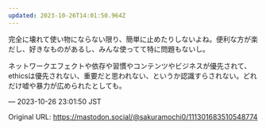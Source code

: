 ```yaml
---
updated: 2023-10-26T14:01:50.964Z
---
```


<p>完全に壊れて使い物にならない限り、簡単に止めたりしないよね。便利な方が楽だし、好きなものがあるし、みんな使ってて特に問題もないし。</p><p>ネットワークエフェクトや依存や習慣やコンテンツやビジネスが優先されて、ethicsは優先されない、重要だと思われない、というか認識すらされない。どれだけ嘘や暴力が広められたとしても。</p>

&mdash; 2023-10-26 23:01:50 JST

Original URL: https://mastodon.social/@sakuramochi0/111301683510548774
